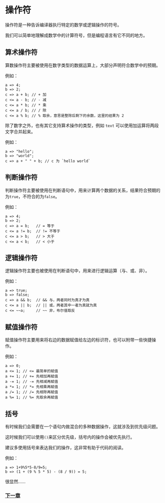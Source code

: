 # 操作符
操作符是一种告诉编译器执行特定的数学或逻辑操作的符号。

我们可以简单地理解成数学中的计算符号，但是编程语言有它不同的地方。

## 算术操作符
算数操作符主要被使用在数字类型的数据运算上，大部分声明符合数学中的预期。

例如：

    a => 4;
    b => 2;
    c => a + b; // + 加
    c <= a - b; // - 减
    c <= a * b; // * 乘
    c <= a / b; // / 除
    c <= a % b; // % 取余，意思是整除后剩下的余数，这里的结果为 2 

除了数字之外，也有其它支持算术操作的类型，例如 `text` 可以使用加运算将两段文字合并起来。

例如：

    a => "hello";
    b => "world";
    c => a + " " + b; // c 为 `hello world`

## 判断操作符
判断操作符主要被使用在判断语句中，用来计算两个数据的关系，结果符合预期的为`true`，不符合的为`false`。

例如：

    a => 4;
    b => 2;
    c => a = b;   // = 等于
    c <= a != b;  // != 不等于
    c <= a > b;   // > 大于
    c <= a < b;   // < 小于

## 逻辑操作符
逻辑操作符主要也被使用在判断语句中，用来进行逻辑运算（与、或、非）。

例如：

    a => true;
    b => false;
    c => a && b;  // && 与，两者同时为真才为真
    c <= a || b;  // || 或，两者其中一者为真就为真
    c <= ~~a;     // ~~ 非，布尔值取反

## 赋值操作符
赋值操作符主要用来将右边的数据赋值给左边的标识符，也可以附带一些快捷操作。

例如：

    a => 0;
    a <= 1; // <= 最简单的赋值
    a += 1; // += 先相加再赋值
    a -= 1; // -= 先相减再赋值
    a *= 1; // *= 先相乘再赋值
    a /= 1; // /= 先相除再赋值 
    a %= 1; // %= 先取余再赋值

## 括号
有时候我们会需要在一个语句内做混合的多种数据操作，这就涉及到优先级问题。

这时候我们可以使用`()`来区分优先级，括号内的操作会被优先执行。

建议多使用括号来表达我们的操作，这非常有助于代码的阅读。

例如：

    a => 1+9%5*5-8/9=5;
    b => (1 + (9 % 5 * 5) - (8 / 9)) = 5; 

很显然……

### [下一章](集合类型.md)